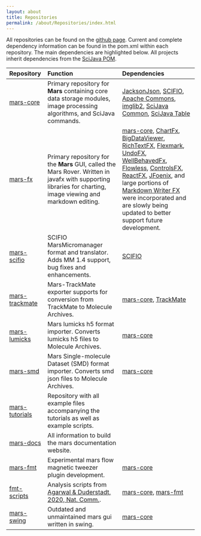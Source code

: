 ```yaml
---
layout: about
title: Repositories
permalink: /about/Repositories/index.html
---
```


All repositories can be found on the [github page](https://github.com/duderstadt-lab). Current and complete dependency information can be found in the pom.xml within each repository. The main dependencies are highlighted below. All projects inherit dependencies from the [SciJava POM](https://github.com/scijava/pom-scijava).

| Repository     | Function     | Dependencies    |
| :------------- | :------------- | :---------------|
| [mars-core](https://github.com/duderstadt-lab/mars-core)       | Primary repository for **Mars** containing core data storage modules, image processing algorithms, and SciJava commands.       |  [JacksonJson](https://github.com/FasterXML/jackson), [SCIFIO](https://scif.io), [Apache Commons](https://commons.apache.org), [imglib2](https://github.com/imglib/imglib2), [SciJava Common](https://github.com/scijava/scijava-common), [SciJava Table](https://github.com/scijava/scijava-table)         |
| [mars-fx](https://github.com/duderstadt-lab/mars-fx)       | Primary repository for the **Mars** GUI, called the Mars Rover. Written in javafx with supporting libraries for charting, image viewing and markdown editing.       |     [mars-core](https://github.com/duderstadt-lab/mars-core), [ChartFx](https://github.com/GSI-CS-CO/chart-fx), [BigDataViewer](https://github.com/bigdataviewer), [RichTextFX](https://github.com/FXMisc/RichTextFX), [Flexmark](https://github.com/vsch/flexmark-java), [UndoFX](https://github.com/FXMisc/UndoFX), [WellBehavedFx](https://github.com/FXMisc/WellBehavedFX), [Flowless](https://github.com/FXMisc/Flowless), [ControlsFX](https://github.com/controlsfx/controlsfx), [ReactFX](https://github.com/TomasMikula/ReactFX), [JFoenix](https://github.com/jfoenixadmin/JFoenix),  and large portions of [Markdown Writer FX](https://github.com/JFormDesigner/markdown-writer-fx) were incorporated and are slowly being updated to better support future development.             |
| [mars-scifio](https://github.com/duderstadt-lab/mars-scifio)      | SCIFIO MarsMicromanager format and translator. Adds MM 1.4 support, bug fixes and enhancements.  |  [SCIFIO](https://scif.io)  |
| [mars-trackmate](https://github.com/duderstadt-lab/mars-trackmate)      | Mars-TrackMate exporter supports for conversion from TrackMate to Molecule Archives. |    [mars-core](https://github.com/duderstadt-lab/mars-core), [TrackMate](https://github.com/fiji/TrackMate)      |
| [mars-lumicks](https://github.com/duderstadt-lab/mars-lumicks)      | Mars lumicks h5 format importer. Converts lumicks h5 files to Molecule Archives. | [mars-core](https://github.com/duderstadt-lab/mars-core) |
| [mars-smd](https://github.com/duderstadt-lab/mars-smd)      | Mars Single-molecule Dataset (SMD) format importer. Converts smd json files to Molecule Archives. | [mars-core](https://github.com/duderstadt-lab/mars-core) |
| [mars-tutorials](https://github.com/duderstadt-lab/mars-tutorials)       | Repository with all example files accompanying the tutorials as well as example scripts.       |                 |
| [mars-docs](https://github.com/duderstadt-lab/mars-docs)       | All information to build the mars documentation website.       |                 |
| [mars-fmt](https://github.com/duderstadt-lab/mars-fmt)      | Experimental mars flow magnetic tweezer plugin development.      |      [mars-core](https://github.com/duderstadt-lab/mars-core)           |
| [fmt-scripts](https://github.com/duderstadt-lab/fmt-scripts)       | Analysis scripts from [Agarwal & Duderstadt, 2020, Nat. Comm.](https://www.nature.com/articles/s41467-020-18456-y).      |    [mars-core](https://github.com/duderstadt-lab/mars-core), [mars-fmt](https://github.com/duderstadt-lab/mars-fmt)           |
| [mars-swing](https://github.com/duderstadt-lab/mars-swing)       | Outdated and unmaintained mars gui written in swing.       |   [mars-core](https://github.com/duderstadt-lab/mars-core)         |
